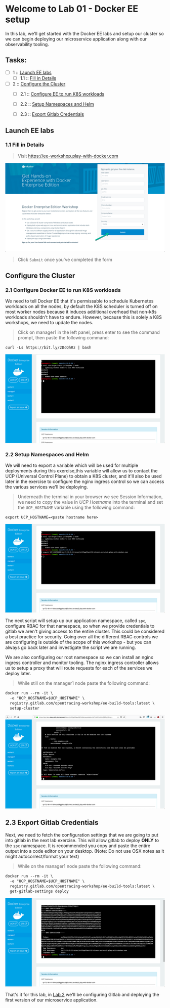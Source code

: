 Welcome to Lab 01 - Docker EE setup
===

In this lab, we'll get started with the Docker EE labs and setup our cluster so we can begin deploying our microservice application along with our observability tooling.

## Tasks:

- [ ] 1 :: [Launch EE labs](https://gitlab.com/opentracing-workshop/ee-lab-notes/tree/master/lab-01#launch-ee-labs)
  - [ ] 1.1 :: [Fill in Details](https://gitlab.com/opentracing-workshop/ee-lab-notes/tree/master/lab-01#11-fill-in-details)
- [ ] 2 :: [Configure the Cluster](https://gitlab.com/opentracing-workshop/ee-lab-notes/tree/master/lab-01#configure-the-cluster)
  - [ ] 2.1 :: [Configure EE to run K8S workloads](https://gitlab.com/opentracing-workshop/ee-lab-notes/tree/master/lab-01#21-configure-docker-ee-to-run-k8s-workloads)
  - [ ] 2.2 :: [Setup Namespaces and Helm](https://gitlab.com/opentracing-workshop/ee-lab-notes/tree/master/lab-01#22-setup-namespaces-and-helm)
  - [ ] 2.3 :: [Export Gitlab Credentials](https://gitlab.com/opentracing-workshop/ee-lab-notes/tree/master/lab-01#23-export-gitlab-credentials)


Launch EE labs
---

### 1.1 Fill in Details

> Visit https://ee-workshop.play-with-docker.com

![Fill in Details](/lab-01/images/img01.png)

> Click `Submit` once you've completed the form

Configure the Cluster
---

### 2.1 Configure Docker EE to run K8S workloads

We need to tell Docker EE that it's permissable to schedule Kubernetes workloads on all the nodes, by default the K8S scheduler is turned off on most worker nodes because it induces additional overhead that non-k8s workloads shouldn't have to endure. However, because this is solely a K8S workshops, we need to update the nodes.

> Click on manager1 in the left panel, press enter to see the command prompt, then paste the following command:

```
curl -Ls https://bit.ly/2DcQhRz | bash
```

![Configure Nodes](/lab-01/images/img02a.png)

### 2.2 Setup Namespaces and Helm

We will need to export a variable which will be used for multiple deployments during this exercise,this variable will allow us to contact the UCP (Universal Control Plane) to obtain a K8S cluster, and it'll also be used later in the exercise to configure the nginx ingress control so we can access the various services we'll be deploying.

> Underneath the terminal in your browser we see Session Information, we need to copy the value in _UCP Hostname_ into the terminal and set the `UCP_HOSTNAME` variable using the following command:

```
export UCP_HOSTNAME=<paste hostname here>
```

![Export Hostname](/lab-01/images/img02b.png)

The next script will setup up our application namespace, called `spc`, configure RBAC for that namespace, so when we provide credentials to gitlab we aren't giving access to the entire cluster. This could be considered a best practice for security. Going over all the different RBAC controls we are configuring is outside of the scope of this workshop - but you can always go back later and investigate the script we are running.

We are also configuring our root namespace so we can install an nginx ingress controller and monitor tooling. The nginx ingress controller allows us to setup a proxy that will route requests for each of the services we deploy later. 

> While still on the manager1 node paste the following command:

```
docker run --rm -it \
  -e "UCP_HOSTNAME=$UCP_HOSTNAME" \
  registry.gitlab.com/opentracing-workshop/ee-build-tools:latest \
  setup-cluster
```

![Setup Cluster](/lab-01/images/img02c.png)

## 2.3 Export Gitlab Credentials

Next, we need to fetch the configuration settings that we are going to put into gitlab in the next lab exercise. This will allow gitlab to deploy **ONLY** to the `spc` namespace. It is recommended you copy and paste the entire output into a code editor on your desktop. (Note: Do not use OSX notes as it might autocorrect/format your text)

> While on the manager1 node paste the following command:

```
docker run --rm -it \
  -e "UCP_HOSTNAME=$UCP_HOSTNAME" \
  registry.gitlab.com/opentracing-workshop/ee-build-tools:latest \
  get-gitlab-settings deploy
```

![Gitlab Settings](/lab-01/images/img02d.png)

That's it for this lab, in [Lab 2](https://gitlab.com/opentracing-workshop/ee-lab-notes/tree/master/lab-02#welcome-to-lab-02-gitlab-and-repository-setup) we'll be configuring Gitlab and deploying the first version of our microservice application.